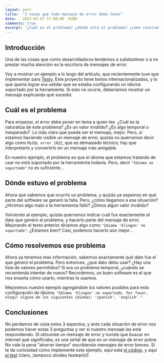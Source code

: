 ```yaml
---
layout: post
title:  "3 cosas que todo mensaje de error debe tener"
date:   2021-03-07 17:00:00 -0300
comments: true
excerpt: "¿Cuál es el problema? ¿dónde está el problema? ¿cómo resolvemos ese problema? 3 preguntas que te ayudarán a construir cualquier mensaje de error"
---
```


## Introducción

Una de las cosas que como desarrolladorxs tendemos a subebstimar o a no prestar mucha atención es la escritura de mensajes
de error.

Voy a mostrar un ejemplo a lo largo del artículo, que recientemente tuve que implementar para [Testy](/proyectos#Testy).
Este proyecto tiene textos internacionalizados, y lo que quería lograr era validar que se estaba configurando un idioma
soportado por la herramienta. Si esto no ocurre, deberíamos mostrar un mensaje explicando qué sucedió.

## Cuál es el problema

Para empezar, el error debe poner en tema a quien lee. ¿Cuál es la naturaliza de este problema? ¿Es un valor inválido?
¿Es algo temporal o inesperado?. Lo más claro que pueda ser el mensaje, mejor. Pero, si estamos haciendo visible un mensaje
de error, quizás no querramos decir algo como `MySQL error 1022`, que es demasiado técnico; hay que interpretarlo y
convertirlo en un mensaje más amigable.

En nuestro ejemplo, el problema es que el idioma que estamos tratando de usar no está soportado por la herramienta
todavía. Pero, decir `"Idioma no soportado"` no es suficiente...

## Dónde estuvo el problema

Ahora que sabemos que ocurrió un problema, y quizás ya sepamos en qué parte del software se generó la falla. Pero, ¿cómo
llegamos a esa situación? ¿Hicimos algo malo o la herramienta falló? ¿Dimos algún valor inválido?

Volviendo al ejemplo, quizás querramos indicar cuál fue exactamente el dato que generó el problema, y hacerlo parte del
mensaje de error. Mejorando el texto anterior diríamos algo como `"Idioma 'klingon' no soportado"`. ¿Estamos bien? Casi,
podemos hacerlo aún mejor...

## Cómo resolvemos ese problema

Ahora ya tenemos más información, sabemos exactamente qué dato fue el que generó el problema. Pero entonces, ¿qué dato
debo usar? ¿Hay una lista de valores permitidos? Si era un problema temporal, ¿cuándo se recomienda intentar de nuevo?
Recordemos, un buen software es el que nos enseña cómo usarlo, mientras lo usamos.

Mejoremos nuestro ejemplo agregándole los valores posibles para esta configuración de idioma: `"Idioma 'klingon' no soportado. Por favor, elegir alguno de los siguientes idiomas: 'spanish', 'english'."`

## Conclusiones

No perdamos de vista estos 3 aspectos, y ante cada situación de error nos podemos hacer estas 3 preguntas y ver si
nuestro mensaje las está respondiendo. SI obtuviste un mensaje de error y tuviste que buscar en internet qué significaba,
es una señal de que es un mensaje de error pobre. No vale la pena "ahorrar tiempo" escribiendo mensajes de error breves.
Si te da curiosidad cómo implementé este ejemplo, aquí está [el código](https://github.com/ngarbezza/testy/blob/develop/lib/i18n.js#L106),
y aquí [el test](https://github.com/ngarbezza/testy/blob/develop/tests/core/i18n_test.js#L69) (claro, ¡tampoco olvides testearlo!)

